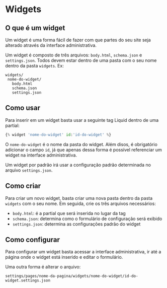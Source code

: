 # Widgets

## O que é um widget

Um widget é uma forma fácil de fazer com que partes do seu site seja alterado através da interface administrativa.

Um widget é composto de três arquivos: `body.html`, `schema.json` e `settings.json`. Todos devem estar dentro de uma pasta com o seu nome dentro da pasta `widgets`. Ex:

```
widgets/
 nome-do-widget/
   body.html
   schema.json
   settings.json
```

## Como usar

Para inserir em um widget basta usar a seguinte tag Liquid dentro de uma partial:

```python
{% widget 'nome-do-widget' id:'id-do-widget' %}
```

O `nome-do-widget` é o nome da pasta do widget. Além disos, é obrigatório adicionar o campo `id`, já que apenas dessa forma é possível referenciar um widget na interface administrativa.

Um widget por padrão irá usar a configuração padrão determinada no arquivo `settings.json`.

## Como criar

Para criar um novo widget, basta criar uma nova pasta dentro da pasta `widgets` com o seu nome. Em seguida, crie os três arquivos necessários: 

- `body.html`: é a partial que será inserida no lugar da tag
- `schema.json`: determina como o formulário de configuração será exibido
- `settings.json`: determina as configurações padrão do widget

## Como configurar

Para configurar um widget basta acessar a interface administrativa, ir até a página onde o widget está inserido e editar o formulário.

Uma outra forma é alterar o arquivo:

 `settings/pages/nome-da-pagina/widgets/nome-do-widget/id-do-widget.settings.json` 
